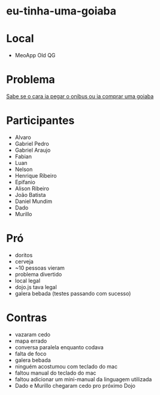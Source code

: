 # eu-tinha-uma-goiaba

# Local
  - MeoApp Old QG

# Problema
[Sabe se o cara ia pegar o onibus ou ia comprar uma goiaba](http://youpix.virgula.uol.com.br/memepedia/onibus-ou-goiaba-uma-historia-que-virou-meme/)

# Participantes
  - Alvaro
  - Gabriel Pedro
  - Gabriel Araujo
  - Fabian
  - Luan
  - Nelson
  - Henrique Ribeiro
  - Epifanio
  - Alison Ribeiro
  - João Batista
  - Daniel Mundim
  - Dado
  - Murillo 

# Pró
  - doritos
  - cerveja
  - ~10 pessoas vieram
  - problema divertido
  - local legal
  - dojo.js tava legal
  - galera bebada (testes passando com sucesso)
  
# Contras
  - vazaram cedo
  - mapa errado
  - conversa paralela enquanto codava
  - falta de foco
  - galera bebada
  - ninguém acostumou com teclado do mac
  - faltou manual do teclado do mac
  - faltou adicionar um mini-manual da linguagem utilizada
  - Dado e Murillo chegaram cedo pro próximo Dojo
  
